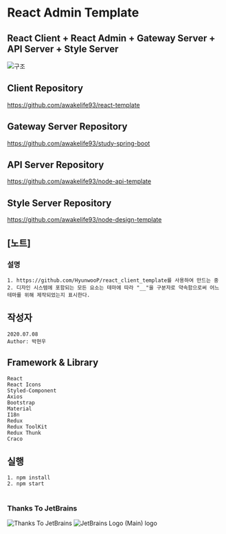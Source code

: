 # React Admin Template

## React Client + React Admin + Gateway Server + API Server + Style Server

![구조](https://user-images.githubusercontent.com/20429356/153713139-ce6588af-2ab7-40d1-8bda-1de14a8a3257.png)

## Client Repository

https://github.com/awakelife93/react-template

## Gateway Server Repository

https://github.com/awakelife93/study-spring-boot

## API Server Repository

https://github.com/awakelife93/node-api-template

## Style Server Repository

https://github.com/awakelife93/node-design-template

## [노트]

### 설명

```
1. https://github.com/HyunwooP/react_client_template를 사용하여 만드는 중
2. 디자인 시스템에 포함되는 모든 요소는 테마에 따라 "__"을 구분자로 약속함으로써 어느 테마를 위해 제작되었는지 표시한다.
```

## 작성자

```
2020.07.08
Author: 박현우
```

## Framework & Library

```
React
React Icons
Styled-Component
Axios
Bootstrap
Material
I18n
Redux
Redux ToolKit
Redux Thunk
Craco
```

## 실행

```
1. npm install
2. npm start
```

#
### Thanks To JetBrains
![Thanks To JetBrains](https://user-images.githubusercontent.com/20429356/156112274-1e0d4de3-b62d-4a67-989b-dadb52a2ff3f.png)
![JetBrains Logo (Main) logo](https://resources.jetbrains.com/storage/products/company/brand/logos/jb_beam.png)
